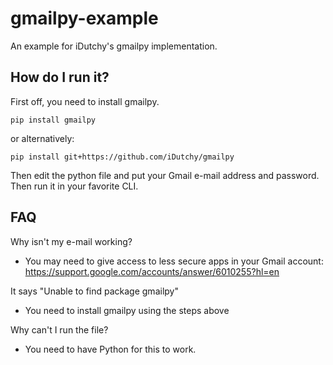 # gmailpy-example
An example for iDutchy's gmailpy implementation.

## How do I run it?
First off, you need to install gmailpy.
```
pip install gmailpy
```
 
or alternatively:
```
pip install git+https://github.com/iDutchy/gmailpy
```

Then edit the python file and put your Gmail e-mail address and password. Then run it in your favorite CLI.

## FAQ
Why isn't my e-mail working?

- You may need to give access to less secure apps in your Gmail account: https://support.google.com/accounts/answer/6010255?hl=en

It says "Unable to find package gmailpy"

- You need to install gmailpy using the steps above

Why can't I run the file?

- You need to have Python for this to work.

